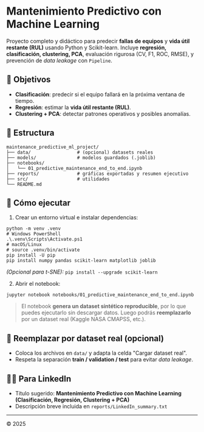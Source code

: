 # Mantenimiento Predictivo con Machine Learning

Proyecto completo y didáctico para predecir **fallas de equipos** y **vida útil restante (RUL)** usando Python y Scikit-learn.
Incluye **regresión, clasificación, clustering, PCA**, evaluación rigurosa (CV, F1, ROC, RMSE), y prevención de *data leakage* con `Pipeline`.

## 🎯 Objetivos
- **Clasificación**: predecir si el equipo fallará en la próxima ventana de tiempo.
- **Regresión**: estimar la **vida útil restante (RUL)**.
- **Clustering + PCA**: detectar patrones operativos y posibles anomalías.

## 🧱 Estructura
```
maintenance_predictive_ml_project/
├── data/                 # (opcional) datasets reales
├── models/               # modelos guardados (.joblib)
├── notebooks/
│   └── 01_predictive_maintenance_end_to_end.ipynb
├── reports/              # gráficas exportadas y resumen ejecutivo
├── src/                  # utilidades
└── README.md
```

## 🚀 Cómo ejecutar
1. Crear un entorno virtual e instalar dependencias:
```
python -m venv .venv
# Windows PowerShell
.\.venv\Scripts\Activate.ps1
# macOS/Linux
# source .venv/bin/activate
pip install -U pip
pip install numpy pandas scikit-learn matplotlib joblib
```
*(Opcional para t-SNE):* `pip install --upgrade scikit-learn`

2. Abrir el notebook:
```
jupyter notebook notebooks/01_predictive_maintenance_end_to_end.ipynb
```
> El notebook **genera un dataset sintético reproducible**, por lo que puedes ejecutarlo sin descargar datos. Luego podrás **reemplazarlo** por un dataset real (Kaggle NASA CMAPSS, etc.).

## 📝 Reemplazar por dataset real (opcional)
- Coloca los archivos en `data/` y adapta la celda "Cargar dataset real".
- Respeta la separación **train / validation / test** para evitar *data leakage*.

## 🧑‍💼 Para LinkedIn
- Título sugerido: **Mantenimiento Predictivo con Machine Learning (Clasificación, Regresión, Clustering + PCA)**
- Descripción breve incluida en `reports/LinkedIn_summary.txt`

---

© 2025
